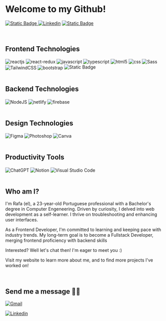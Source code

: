 <br>

# Welcome to my Github!


[![Static Badge](https://img.shields.io/badge/My%20Website-%23617566?style=for-the-badge&logo=data%3Aimage%2Fpng%3Bbase64%2CiVBORw0KGgoAAAANSUhEUgAAADIAAAAyCAYAAAAeP4ixAAAACXBIWXMAAAsTAAALEwEAmpwYAAAG00lEQVR4nO1a6Y8URRQfQDw%2FeF9gvDGamGgiKBg%2FaFS8IvE%2B8IjReOAC4hUvFgQiAgIag3hFJPrBf4BElwUEj2hEQA5BVnFlYXdm%2Br3umV0%2FsSu0%2BY2%2Fwkcx0z3LzsrGbCWd6a56R706Xv3eq8lk%2Bsv%2FtBSLxWNV9XZVnSsiDaraJCKRiPzFJ1LVrWx7Q1VvKxQKx2T6Qmlubj5cRO5X1WUi0qWqcXce8IhIo4iMhazMQTLgWVXNmU5h1Heb78YgCG5033xfZtp3g8cYllXVp5uamg77T4wIw%2FByVd1iOrQxDMNnVHWqG2VVHe%2FoHZ35nmgMmAJeEdlk5P2sqiN7exbmm1HfGobhXXEcDxCRESLSKSJ7VPVhy%2BcbghIEwaPs9C4RGQ4ZYRjeDZlmdufVfLlhU6rqV2bEJ8dxfAja8Kuq69jhBT5vOUNY%2Fy7b1nqy6s1%2BWxlF0dE1MUJEhojIehrxu6pe6rWPY1tzS0vLEdUaks1mjxKRFvI%2B7vFcBnls%2Bymfz5%2FSIyPa2tpOVNVtbi8EQXCqbY%2FjeLCIbOdmvrecjEqGoNDjlQYBsjL7D%2BBG8v%2Fa3t5%2B%2FAEZwWleTkXt%2BXz%2BnISObI%2FjeFB3DYEOEdlBGWP9duiEbrYvraQjsfDQsn7%2FTxF5MwiC8wxNyVDsmQQ5FQ1he71z1xkW6IAu6PT6MKtbRoRheAM8EDwRvJCqLqFHcgLXicgMngWdSWs4zRAsV3o8yJphHEdMnUvQB%2BMVR1dlBDas2xeq%2BpKrz%2BfzF4vIIhEpeKfzLlX9El5IROrCMLwe7hjLgrClRId3LpURoMFZQ8%2B1kgNmZQLaLIJOMyCT3X6pyi3jdKWwzf4GRInj%2BFARudlt8lo%2BIrIdsqGjnF53zuBQTTQC8MDBDghMMThLuitV9VoMgIh8SFC4WlV%2FI1DcO8qoU9UfSPOBqk4CL2WUYEqSThG5hXRt5Yy1hPdR6QactglGnEa6YhzHA1MMTtwjKEQHbskOTaErwRkggSRDGtnBJ5IUi8gYKl2RRFetIaRbQd1jUnTXka6hIgyhZ%2BhMO3xEZBo7OLuGhsxhB19NO6RdP%2BFA0uT2lz5RlHFGEAT3mLoJxvO86OpBw%2Fof8e1wkYg84ANKPvVG5h2kXc%2FvX7iB7zQ04w3vXuSAENnFLRUNEZHXyPiJqfveCFxjBH7Kupe9ffOZ4f3GDMIGU%2F8x66dS1mzSLDY03xne9ab%2BI9ZNTzJkOIkEAI0n8R5CEkRucT6fPxcuV1XzpD0fvDiF3XkBMBhF0emEOZsNir0ALhTnAGfgQhoyku0BZDu9MMBEj463lf24KJPip92JPdIAuucRlrrlFYbhKL5vsvwO2kRRdAXgjZsxPqXl5QYLWRZPbwkFIxYxel9Q1Vd8XsRFFY0ws%2FK2mzrMAkYmiqIzzOysIbgDzTSPdx7rZ2IWQF8oFM4CP0d4g4ntZ3qDsMDXWygUzizHW43bR2eucsuLTCv9%2FeJGz4I6FM7EXl4R%2Bdbwfm15AR49vVd7elf5e83OWqoh2BtYq26jIVFgRm2i2YD7TS%2F3TpuhqSvnwUTkDx8CMcgSQ%2FOY4X3S1O9Igk%2F7FEBoB9HtKZ%2FNZk8yiYGy06uq75O3K5fLnezqi8XicYT8aJtfQe9itu%2BDLjzet6oyor%2F0lVL4BzQiYdaFJZREC2DH5TWnhqDR5QhKh2SPQKOB8eP6KoxXQhcR%2BSI1sALmSgqYEPyQrqNGgdVAk%2FYZkkA3wCGMxMCKoW5blSNjQ93RJtRdylB3m01U8B0n%2F2rQgJb5gapDXVW9lbJ2Joa6JH7EzEpfTT48lGgEGQa5XK9DtinpoE6mgxbi4ArD8DpgolwudzaT3yU6vKMObaTBIbcQvFWmg%2BrZvi5tOdtZuSYlQbeWmKjWCbrpkJ2UoAOEqsoIP4Y2TwdAYRAEw3wv18OU6ZQyKdNhBKAdXh9ez3S3cIk1piSxx7K9xd1xdMcQ4qudVSaxGw4oiY3S0dFxAlKULvbwXSOvFZordSTNEFV9sNK1gqoONUFVE%2FBWpicF6x%2BXLU6hf7%2BHHJhDtK2trUd286JnR7mLnjAMR0Ge29wWfPao0PuscqgW69qNIO9R3AZ9p1pDVPU9tq0xV2%2BDAX965erNuwydZ25km5BJ4ak83MFsnENphiDWcGGCiFwCGbjx0n%2BXMXTM7dW7dywtBxOoFGHpc8b7oBMTKhmiqk%2FZ62nwIkFh5G2qKgKsRSGUmeRFg%2Fv8YQB%2FDgiC4Cb3zffllf4wQO81MRV69JZBWBLETp0HAElwyDUAAB4UA8oVbEqCutki8jmyh4QaXXxwP7KFbbNw11HzjdxfMn2n%2FA33tOsywrC8DQAAAABJRU5ErkJggg%3D%3D)
](https://rafa-lopes.netlify.app/)
[![Linkedin](https://img.shields.io/badge/LinkedIn-0077B5?style=for-the-badge&logo=linkedin&logoColor=white)](https://www.linkedin.com/in/rafael-lopes-frontend-developer/)
[![Static Badge](https://img.shields.io/badge/download%20cv-%23ddd?style=for-the-badge&logo=data%3Aimage%2Fpng%3Bbase64%2CiVBORw0KGgoAAAANSUhEUgAAADIAAAAyCAYAAAAeP4ixAAAACXBIWXMAAAsTAAALEwEAmpwYAAABDElEQVR4nO2X%2FQqCQBDE5ylMev8XKf%2BKoBKij6fZEFY4xIv1Wrq15gdLgt6442x2AcTMDsARP4BorR6hkWAwkWgwkWgwkWgwkWgwkWiESESM1Rk0cnQL7lOM9QZ7g0YII6vXkAhNgEaCPU0wkWBPE0zkTxM5AbgAaAs0hjU9gINDHx8L9HrNPWMmp9HqmuHcOYKRBsBVr3sC2Bo0Nsmax8yaar%2Fs78xMNZaa%2BPoWJWcm1SgxUWWvNWdm1Cg1UW3TmH6Jx8%2F0OPdS8O7DRSBNJq2lSYTYxk%2FNlJoI8X9kGKGbVluxD3hsLxotrN2IB0IjChNxRjhaCkfLGeFoKRwtZ4SjpUiwQim1GzcbeQG1AFqJ0C8cGAAAAABJRU5ErkJggg%3D%3D)
](https://drive.google.com/file/d/13zwKOt9ACVFFu3xJX_h_JugO6Ut0f5M0/view?usp=sharing)

<br>

## Frontend Technologies

<div style="display: inline_block">

<img align="center" style="display:inline" alt="reactjs"  src="https://img.shields.io/badge/React-20232A?style=for-the-badge&logo=react&logoColor=61DAFB"/>

<img align="center" style="display:inline" alt="react-redux"  src="https://img.shields.io/badge/Redux-20232A?style=for-the-badge&logo=redux&logoColor=61DAFB"/>

<img align="center" style="display:inline" alt="javascript"  src="https://img.shields.io/badge/JavaScript-323330?style=for-the-badge&logo=javascript&logoColor=F7DF1E">

<img align="center" style="display:inline" alt="typescript"  src="https://img.shields.io/badge/TypeScript-323330?style=for-the-badge&logo=typescript&logoColor=2f74c0">

<img align="center" style="display:inline" alt="html5"  src="https://img.shields.io/badge/HTML5-E34F26?style=for-the-badge&logo=html5&logoColor=white"/>

<img align="center" style="display:inline" alt="css"  src="https://img.shields.io/badge/CSS3-1572B6?style=for-the-badge&logo=css3&logoColor=white"/>

<img align="center" style="display:inline" alt="Sass"  src="https://img.shields.io/badge/Sass-1572B6?style=for-the-badge&&color=c76494&logo=Sass&logoColor=white"/>

<img align="center" style="display:inline" alt="TailwindCSS"  src="https://img.shields.io/badge/TailwindCSS-1572B6?style=for-the-badge&logo=TailwindCSS&logoColor=white"/>

<img align="center" style="display:inline" alt="bootstrap"  src="https://img.shields.io/badge/Bootstrap-563D7C?style=for-the-badge&logo=bootstrap&logoColor=white"/>

<img alt="Static Badge" src="https://img.shields.io/badge/And%20more!-%23ddd?style=for-the-badge&logo=data%3Aimage%2Fpng%3Bbase64%2CiVBORw0KGgoAAAANSUhEUgAAADIAAAAyCAYAAAAeP4ixAAAACXBIWXMAAAsTAAALEwEAmpwYAAAA5UlEQVR4nO3UMW7CQBSE4b%2BBVOC0gUORcAxMuCXESBClAcM1IH2ijYaVI7IRnddiPulVnnnF2mswMzMzMzMzuwsPwCtQAZ%2BaN2AO9DvQ%2FzEGPoCvxLwDI%2FLtx5O4LNkBE2CgeQZqPdsmTqbtfrRQcA8UXCsay8oM%2B9FaoXASKS%2FKhG82t350Vii8ypShMqcM%2B9HphkXFP4va7keVQuFipUyVWWXYj%2BYK1YnL9ggclZll2I%2F6%2Bk%2BH4EEXa6iZNpZsgF6G%2FV9GjWV%2FTVjylHH%2F6mRKfYdnzVKvs9eBvpmZmZmZmRkd9w1Ms7n%2BqE9GlAAAAABJRU5ErkJggg%3D%3D">

</div>

<br>

## Backend Technologies

<div style="display: inline_block">

<img align="center" style="display:inline" alt="NodeJS"  src="https://img.shields.io/badge/Node.js-43853D?style=for-the-badge&logo=node.js&logoColor=white"/>

<img align="center" style="display:inline" alt="netlify"  src="https://img.shields.io/badge/Netlify-00C7B7?style=for-the-badge&logo=netlify&logoColor=white"/>

<img align="center" style="display:inline" alt="firebase"  src="https://img.shields.io/badge/Firebase-E34F26?style=for-the-badge&logo=firebase&logoColor=whtie"/>

</div>

<br>

## Design Technologies

<div style="display: inline_block">

<img align="center" style="display:inline" alt="Figma"  src="https://img.shields.io/badge/Figma-f7f7f7?style=for-the-badge&logo=Figma"/>

<img align="center" style="display:inline" alt="Photoshop"  src="https://img.shields.io/badge/Photoshop-001d34?style=for-the-badge&logo=Adobe-Photoshop"/>

<img align="center" style="display:inline" alt="Canva"  src="https://img.shields.io/badge/Canva-20232A?style=for-the-badge&logo=Canva"/>

</div>

<br>

## Productivity Tools

<div style="display: inline_block">

<img align="center" style="display:inline" alt="ChatGPT"  src="https://img.shields.io/badge/ChatGPT-79277d?style=for-the-badge&logo=openai"/>

<img align="center" style="display:inline" alt="Notion"  src="https://img.shields.io/badge/Notion-333?style=for-the-badge&logo=Notion"/>

<img align="center" style="display:inline" alt="Visual Studio Code"  src="https://img.shields.io/badge/Visual Studio Code-1b5ea6?style=for-the-badge&logo=Visual Studio Code"/>

</div>

<br>

## Who am I?

<p>  I'm Rafa (el), a 23-year-old Portuguese professional with
                        a Bachelor's degree in Computer Engeneering. Driven by
                        curiosity, I delved into web development as a
                        self-learner. I thrive on troubleshooting and enhancing
                        user interfaces.</p>

<p>As a Frontend Developer, I'm committed to learning and keeping pace with industry trends. My long-term goal is to become a Fullstack Developer, merging frontend proficiency with backend skills </p>


<p>Interested? Well let's chat then! I'm eager to meet you :)</p>
<p>Visit my website to learn more about me, and to find more projects I've worked on!</p>

<br/>

## Send me a message 🙋‍♂️

[![Gmail](https://img.shields.io/badge/Gmail-0078D4?style=for-the-badge&color=red&logo=gmail&logoColor=white)](mailto:rafalopessecond@gmail.com)

[![Linkedin](https://img.shields.io/badge/LinkedIn-0077B5?style=for-the-badge&logo=linkedin&logoColor=white)](https://www.linkedin.com/in/rafael-lopes-frontend-developer/)
